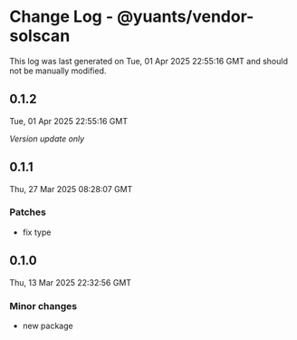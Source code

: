 # Change Log - @yuants/vendor-solscan

This log was last generated on Tue, 01 Apr 2025 22:55:16 GMT and should not be manually modified.

## 0.1.2
Tue, 01 Apr 2025 22:55:16 GMT

_Version update only_

## 0.1.1
Thu, 27 Mar 2025 08:28:07 GMT

### Patches

- fix type

## 0.1.0
Thu, 13 Mar 2025 22:32:56 GMT

### Minor changes

- new package

